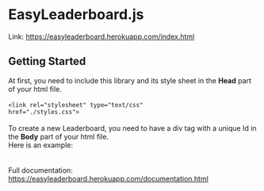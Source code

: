 # EasyLeaderboard.js

Link: https://easyleaderboard.herokuapp.com/index.html

## Getting Started

At first, you need to include this library and its style sheet in the <strong>Head</strong> part of your html file. <br>
<code><script defer type="text/javascript" src='EasyLeaderboard.js'></script></code> <br>
<code>&lt;link rel="stylesheet" type="text/css" href="./styles.css"&gt;</code> <br>
<br>
To create a new Leaderboard, you need to have a div tag with a unique Id in the <strong>Body</strong> part of your html file. <br>
Here is an example: <br>
<code><script defer type="text/javascript" src='EasyLeaderboard.js'></script></code> <br>
<br>
Full documentation: https://easyleaderboard.herokuapp.com/documentation.html <br>

